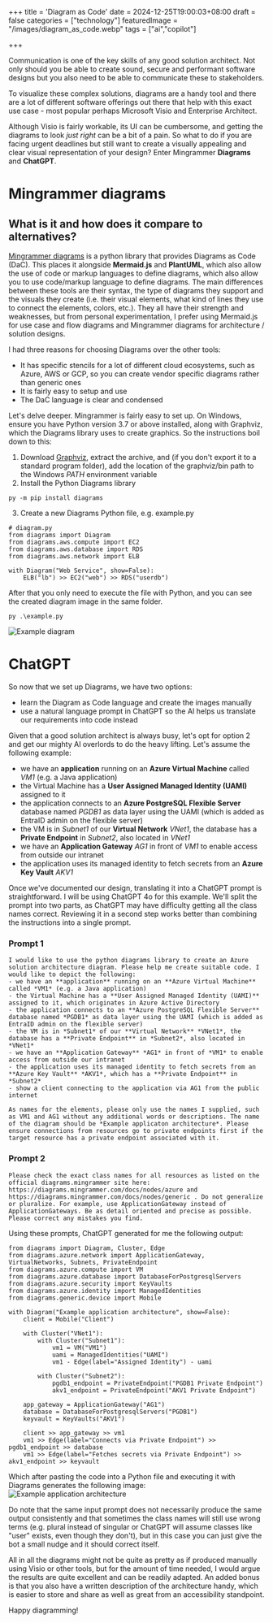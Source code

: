 +++
title = 'Diagram as Code'
date = 2024-12-25T19:00:03+08:00
draft = false
categories = ["technology"]
featuredImage = "/images/diagram_as_code.webp"
tags = ["ai","copilot"]


+++

Communication is one of the key skills of any good solution architect. Not only should you be able to create sound, secure and performant software designs but you also need to be able to communicate these to stakeholders. 

To visualize these complex solutions, diagrams are a handy tool and there are a lot of different software offerings out there that help with this exact use case - most popular perhaps Microsoft Visio and Enterprise Architect. 

Although Visio is fairly workable, its UI can be cumbersome, and getting the diagrams to look *just right* can be a bit of a pain. So what to do if you are facing urgent deadlines but still want to create a visually appealing and clear visual representation of your design? Enter Mingrammer **Diagrams** and **ChatGPT**.

# Mingrammer diagrams
## What is it and how does it compare to alternatives?
[Mingrammer diagrams](https://diagrams.mingrammer.com/) is a python library that provides Diagrams as Code (DaC). This places it alongside **Mermaid.js** and **PlantUML**, which also allow the use of code or markup languages to define diagrams, which also allow you to use code/markup language to define diagrams.
The main differences between these tools are their syntax, the type of diagrams they support and the visuals they create (i.e. their visual elements, what kind of lines they use to connect the elements, colors, etc.). They all have their strength and weaknesses, but from personal experimentation, I prefer using Mermaid.js for use case and flow diagrams and Mingrammer diagrams for architecture / solution designs. 

I had three reasons for choosing Diagrams over the other tools:
- It has specific stencils for a lot of different cloud ecosystems, such as Azure, AWS or GCP, so you can create vendor specific diagrams rather than generic ones
- It is fairly easy to setup and use
- The DaC language is clear and condensed

Let's delve deeper. Mingrammer is fairly easy to set up. On Windows, ensure you have Python version 3.7 or above installed, along with Graphviz, which the Diagrams library uses to create graphics. So the instructions boil down to this:
1. Download [Graphviz](https://graphviz.gitlab.io/download/), extract the archive, and (if you don't export it to a standard program folder), add the location of the graphviz/bin path to the Windows *PATH* environment variable
2. Install the Python Diagrams library
```
py -m pip install diagrams
```
3. Create a new Diagrams Python file, e.g. example.py
```
# diagram.py
from diagrams import Diagram
from diagrams.aws.compute import EC2
from diagrams.aws.database import RDS
from diagrams.aws.network import ELB

with Diagram("Web Service", show=False):
    ELB("lb") >> EC2("web") >> RDS("userdb")
```

After that you only need to execute the file with Python, and you can see the created diagram image in the same folder.
```
py .\example.py
```

![Example diagram](images/example_diagram.webp "800px")

# ChatGPT
So now that we set up Diagrams, we have two options:
- learn the Diagram as Code language and create the images manually
- use a natural language prompt in ChatGPT so the AI helps us translate our requirements into code instead

Given that a good solution architect is always busy, let's opt for option 2 and get our mighty AI overlords to do the heavy lifting. 
Let's assume the following example:
- we have an **application** running on an **Azure Virtual Machine** called *VM1* (e.g. a Java application)
- the Virtual Machine has a **User Assigned Managed Identity (UAMI)** assigned to it
- the application connects to an **Azure PostgreSQL Flexible Server** database named *PGDB1* as data layer using the UAMI (which is added as EntraID admin on the flexible server)
- the VM is in *Subnet1* of our **Virtual Network** *VNet1*, the database has a **Private Endpoint** in *Subnet2*, also located in *VNet1*
- we have an **Application Gateway** *AG1* in front of *VM1* to enable access from outside our intranet
- the application uses its managed identity to fetch secrets from an **Azure Key Vault** *AKV1*

Once we've documented our design, translating it into a ChatGPT prompt is straightforward. I will be using ChatGPT 4o for this example. We'll split the prompt into two parts, as ChatGPT may have difficulty getting all the class names correct. Reviewing it in a second step works better than combining the instructions into a single prompt.

### Prompt 1
```
I would like to use the python diagrams library to create an Azure solution architecture diagram. Please help me create suitable code. I would like to depict the following: 
- we have an **application** running on an **Azure Virtual Machine** called *VM1* (e.g. a Java application) 
- the Virtual Machine has a **User Assigned Managed Identity (UAMI)** assigned to it, which originates in Azure Active Directory
- the application connects to an **Azure PostgreSQL Flexible Server** database named *PGDB1* as data layer using the UAMI (which is added as EntraID admin on the flexible server) 
- the VM is in *Subnet1* of our **Virtual Network** *VNet1*, the database has a **Private Endpoint** in *Subnet2*, also located in *VNet1* 
- we have an **Application Gateway** *AG1* in front of *VM1* to enable access from outside our intranet 
- the application uses its managed identity to fetch secrets from an **Azure Key Vault** *AKV1*, which has a **Private Endpoint** in *Subnet2*
- show a client connecting to the application via AG1 from the public internet

As names for the elements, please only use the names I supplied, such as VM1 and AG1 without any additional words or descriptions. The name of the diagram should be *Example applicaton architecture*. Please ensure connections from resources go to private endpoints first if the target resource has a private endpoint associated with it.
```


### Prompt 2
```
Please check the exact class names for all resources as listed on the official diagrams.mingrammer site here: https://diagrams.mingrammer.com/docs/nodes/azure and https://diagrams.mingrammer.com/docs/nodes/generic . Do not generalize or pluralize. For example, use ApplicationGateway instead of ApplicationGateways. Be as detail oriented and precise as possible. Please correct any mistakes you find.
```


Using these prompts, ChatGPT generated for me the following output:
```
from diagrams import Diagram, Cluster, Edge
from diagrams.azure.network import ApplicationGateway, VirtualNetworks, Subnets, PrivateEndpoint
from diagrams.azure.compute import VM
from diagrams.azure.database import DatabaseForPostgresqlServers
from diagrams.azure.security import KeyVaults
from diagrams.azure.identity import ManagedIdentities
from diagrams.generic.device import Mobile

with Diagram("Example application architecture", show=False):
    client = Mobile("Client")

    with Cluster("VNet1"):
        with Cluster("Subnet1"):
            vm1 = VM("VM1")
            uami = ManagedIdentities("UAMI")
            vm1 - Edge(label="Assigned Identity") - uami

        with Cluster("Subnet2"):
            pgdb1_endpoint = PrivateEndpoint("PGDB1 Private Endpoint")
            akv1_endpoint = PrivateEndpoint("AKV1 Private Endpoint")

    app_gateway = ApplicationGateway("AG1")
    database = DatabaseForPostgresqlServers("PGDB1")
    keyvault = KeyVaults("AKV1")

    client >> app_gateway >> vm1
    vm1 >> Edge(label="Connects via Private Endpoint") >> pgdb1_endpoint >> database
    vm1 >> Edge(label="Fetches secrets via Private Endpoint") >> akv1_endpoint >> keyvault
```

Which after pasting the code into a Python file and executing it with Diagrams generates the following image:
![Example application architecture](images/example_application_architecture.webp "800px")

Do note that the same input prompt does not necessarily produce the same output consistently and that sometimes the class names will still use wrong terms (e.g. plural instead of singular or ChatGPT will assume classes like "user" exists, even though they don't), but in this case you can just give the bot a small nudge and it should correct itself.

All in all the diagrams might not be quite as pretty as if produced manually using Visio or other tools, but for the amount of time needed, I would argue the results are quite excellent and can be readily adapted. An added bonus is that you also have a written description of the architecture handy, which is easier to store and share as well as great from an accessibility standpoint.

Happy diagramming!